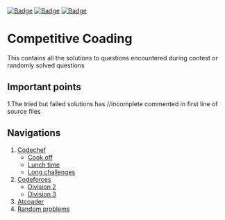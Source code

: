 [![Badge](https://cp-logo.vercel.app/codechef/Alquama00s?logo=true)](https://www.codechef.com/users/Alquama00s)
[![Badge](https://cp-logo.vercel.app/atcoder/Alquama00s?logo=true)](https://atcoder.jp/users/alquama00s)
[![Badge](https://cp-logo.vercel.app/codeforces/Alquama00s?logo=true)](https://codeforces.com/profile/Alquama00s)
# Competitive Coading

This contains all the solutions to questions encountered during contest or randomly solved questions

## Important points

1.The tried but failed solutions has //incomplete commented in first line of source files

## Navigations

1. [Codechef](./Codechef)
    - [Cook off](./Codechef/codechefCookOff)
    - [Lunch time](./Codechef/lunchtime)
    - [Long challenges](./Codechef/longchallenges)
1. [Codeforces](./Codeforces)
    - [Division 2](./Codeforces/division-2)
    - [Division 3](./Codeforces/division-3)
1. [Atcoader](./atcoader)
1. [Random problems](./Random-Questions)


